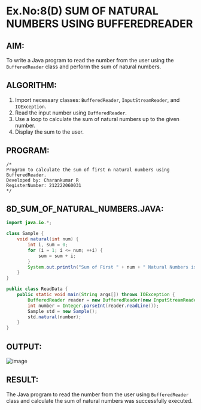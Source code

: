 # Ex.No:8(D) SUM OF NATURAL NUMBERS USING BUFFEREDREADER

## AIM:
To write a Java program to read the number from the user using the `BufferedReader` class and perform the sum of natural numbers.

## ALGORITHM:
1. Import necessary classes: `BufferedReader`, `InputStreamReader`, and `IOException`.
2. Read the input number using `BufferedReader`.
3. Use a loop to calculate the sum of natural numbers up to the given number.
4. Display the sum to the user.

## PROGRAM:
```
/*
Program to calculate the sum of first n natural numbers using BufferedReader.
Developed by: Charankumar R
RegisterNumber: 212222060031
*/
```

## 8D_SUM_OF_NATURAL_NUMBERS.JAVA:
```java
import java.io.*;

class Sample {
    void natural(int num) {
        int i, sum = 0;  
        for (i = 1; i <= num; ++i) {  
            sum = sum + i;  
        }  
        System.out.println("Sum of First " + num + " Natural Numbers is = " + sum);  
    }  
}

public class ReadData {
    public static void main(String args[]) throws IOException {
        BufferedReader reader = new BufferedReader(new InputStreamReader(System.in));
        int number = Integer.parseInt(reader.readLine());
        Sample std = new Sample();
        std.natural(number);
    }
}
```

## OUTPUT:
![image](https://github.com/user-attachments/assets/194126e9-61db-40a7-adf9-3c46e29df241)

## RESULT:
The Java program to read the number from the user using `BufferedReader` class and calculate the sum of natural numbers was successfully executed.
